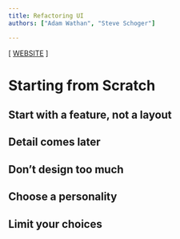 ```yaml
---
title: Refactoring UI
authors: ["Adam Wathan", "Steve Schoger"]

---
```


[ [WEBSITE](https://www.refactoringui.com) ]

# Starting from Scratch

<mimor src="refactoring-ui/01-starting-from-scratch.mimor" />

## Start with a feature, not a layout

## Detail comes later

## Don’t design too much

## Choose a personality

## Limit your choices
